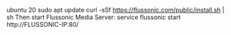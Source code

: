 ubuntu 20
sudo apt update
curl -sSf https://flussonic.com/public/install.sh | sh
Then start Flussonic Media Server:
service flussonic start
http://FLUSSONIC-IP:80/

